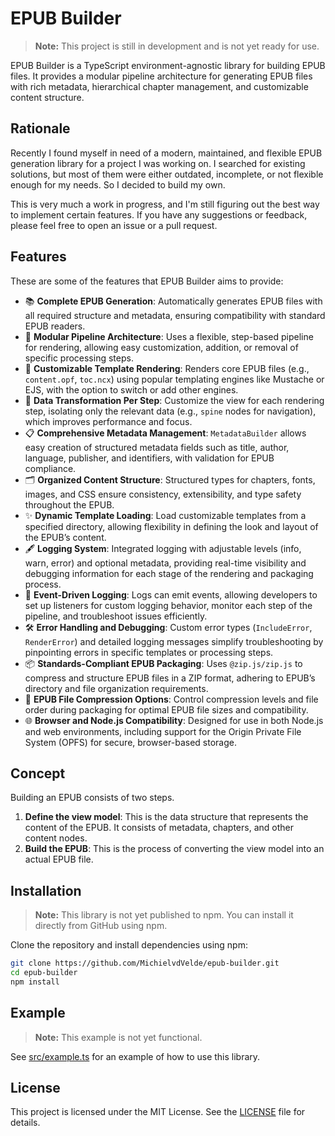 # EPUB Builder

> **Note:** This project is still in development and is not yet ready for use.

EPUB Builder is a TypeScript environment-agnostic library for building EPUB
files. It provides a modular pipeline architecture for generating EPUB files
with rich metadata, hierarchical chapter management, and customizable content
structure.

## Rationale

Recently I found myself in need of a modern, maintained, and flexible EPUB
generation library for a project I was working on. I searched for existing
solutions, but most of them were either outdated, incomplete, or not flexible
enough for my needs. So I decided to build my own.

This is very much a work in progress, and I'm still figuring out the best way to
implement certain features. If you have any suggestions or feedback, please feel
free to open an issue or a pull request.

## Features

These are some of the features that EPUB Builder aims to provide:

- 📚 **Complete EPUB Generation**: Automatically generates EPUB files with all
  required structure and metadata, ensuring compatibility with standard EPUB
  readers.
- 🔄 **Modular Pipeline Architecture**: Uses a flexible, step-based pipeline for
  rendering, allowing easy customization, addition, or removal of specific
  processing steps.
- 📝 **Customizable Template Rendering**: Renders core EPUB files (e.g.,
  `content.opf`, `toc.ncx`) using popular templating engines like Mustache or
  EJS, with the option to switch or add other engines.
- 🧩 **Data Transformation Per Step**: Customize the view for each rendering
  step, isolating only the relevant data (e.g., `spine` nodes for navigation),
  which improves performance and focus.
- 📋 **Comprehensive Metadata Management**: `MetadataBuilder` allows easy
  creation of structured metadata fields such as title, author, language,
  publisher, and identifiers, with validation for EPUB compliance.
- 🗂️ **Organized Content Structure**: Structured types for chapters, fonts,
  images, and CSS ensure consistency, extensibility, and type safety throughout
  the EPUB.
- ✨ **Dynamic Template Loading**: Load customizable templates from a specified
  directory, allowing flexibility in defining the look and layout of the EPUB’s
  content.
- 🖋️ **Logging System**: Integrated logging with adjustable levels (info, warn,
  error) and optional metadata, providing real-time visibility and debugging
  information for each stage of the rendering and packaging process.
- 👀 **Event-Driven Logging**: Logs can emit events, allowing developers to set
  up listeners for custom logging behavior, monitor each step of the pipeline,
  and troubleshoot issues efficiently.
- 🛠️ **Error Handling and Debugging**: Custom error types (`IncludeError`,
  `RenderError`) and detailed logging messages simplify troubleshooting by
  pinpointing errors in specific templates or processing steps.
- 📦 **Standards-Compliant EPUB Packaging**: Uses `@zip.js/zip.js` to compress
  and structure EPUB files in a ZIP format, adhering to EPUB’s directory and
  file organization requirements.
- 🔧 **EPUB File Compression Options**: Control compression levels and file
  order during packaging for optimal EPUB file sizes and compatibility.
- 🌐 **Browser and Node.js Compatibility**: Designed for use in both Node.js and
  web environments, including support for the Origin Private File System (OPFS)
  for secure, browser-based storage.

## Concept

Building an EPUB consists of two steps.

1. **Define the view model**: This is the data structure that represents the
   content of the EPUB. It consists of metadata, chapters, and other content
   nodes.
2. **Build the EPUB**: This is the process of converting the view model into an
   actual EPUB file.

## Installation

> **Note:** This library is not yet published to npm. You can install it
> directly from GitHub using npm.

Clone the repository and install dependencies using npm:

```sh
git clone https://github.com/MichielvdVelde/epub-builder.git
cd epub-builder
npm install
```

## Example

> **Note:** This example is not yet functional.

See [src/example.ts](src/example.ts) for an example of how to use this library.

## License

This project is licensed under the MIT License. See the [LICENSE](LICENSE) file
for details.
